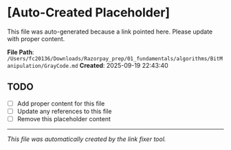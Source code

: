 # [Auto-Created Placeholder]

This file was auto-generated because a link pointed here.
Please update with proper content.

**File Path**: `/Users/fc20136/Downloads/Razorpay_prep/01_fundamentals/algorithms/BitManipulation/GrayCode.md`
**Created**: 2025-09-19 22:43:40

## TODO
- [ ] Add proper content for this file
- [ ] Update any references to this file
- [ ] Remove this placeholder content

---
*This file was automatically created by the link fixer tool.*
